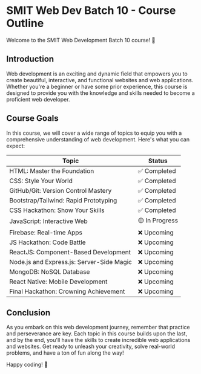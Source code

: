 # SMIT Web Dev Batch 10 - Course Outline

Welcome to the SMIT Web Development Batch 10 course! 🚀

## Introduction

Web development is an exciting and dynamic field that empowers you to create beautiful, interactive, and functional websites and web applications. Whether you're a beginner or have some prior experience, this course is designed to provide you with the knowledge and skills needed to become a proficient web developer.

## Course Goals

In this course, we will cover a wide range of topics to equip you with a comprehensive understanding of web development. Here's what you can expect:

| Topic                                       | Status       |
|--------------------------------------------|--------------|
| HTML: Master the Foundation                 | ✅ Completed |
| CSS: Style Your World                       | ✅ Completed |
| GitHub/Git: Version Control Mastery         | ✅ Completed |
| Bootstrap/Tailwind: Rapid Prototyping       | ✅ Completed |
| CSS Hackathon: Show Your Skills             | ✅ Completed  |
| JavaScript: Interactive Web                 | 🟡 In Progress  |
| Firebase: Real-time Apps                   | ❌ Upcoming  |
| JS Hackathon: Code Battle                  | ❌ Upcoming  |
| ReactJS: Component-Based Development       | ❌ Upcoming  |
| Node.js and Express.js: Server-Side Magic  | ❌ Upcoming  |
| MongoDB: NoSQL Database                    | ❌ Upcoming  |
| React Native: Mobile Development           | ❌ Upcoming  |
| Final Hackathon: Crowning Achievement       | ❌ Upcoming  |

## Conclusion

As you embark on this web development journey, remember that practice and perseverance are key. Each topic in this course builds upon the last, and by the end, you'll have the skills to create incredible web applications and websites. Get ready to unleash your creativity, solve real-world problems, and have a ton of fun along the way!

Happy coding! 🌟
